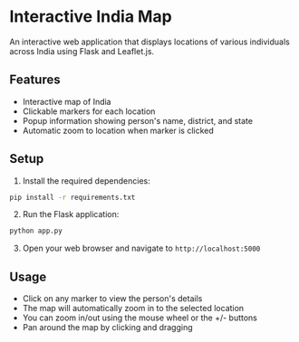# Interactive India Map

An interactive web application that displays locations of various individuals across India using Flask and Leaflet.js.

## Features

- Interactive map of India
- Clickable markers for each location
- Popup information showing person's name, district, and state
- Automatic zoom to location when marker is clicked

## Setup

1. Install the required dependencies:
```bash
pip install -r requirements.txt
```

2. Run the Flask application:
```bash
python app.py
```

3. Open your web browser and navigate to `http://localhost:5000`

## Usage

- Click on any marker to view the person's details
- The map will automatically zoom in to the selected location
- You can zoom in/out using the mouse wheel or the +/- buttons
- Pan around the map by clicking and dragging
